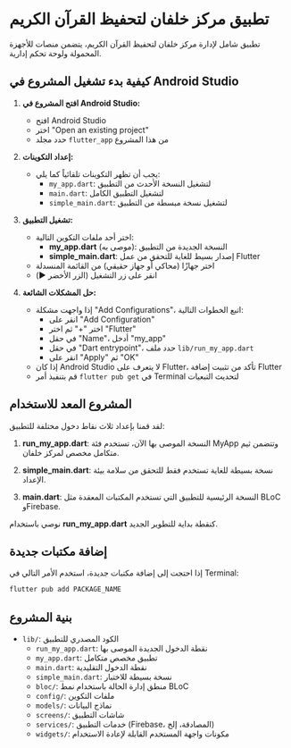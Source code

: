 # تطبيق مركز خلفان لتحفيظ القرآن الكريم

تطبيق شامل لإدارة مركز خلفان لتحفيظ القرآن الكريم، يتضمن منصات للأجهزة المحمولة ولوحة تحكم إدارية.

## كيفية بدء تشغيل المشروع في Android Studio

1. **افتح المشروع في Android Studio:**
   - افتح Android Studio
   - اختر "Open an existing project"
   - حدد مجلد `flutter_app` من هذا المشروع

2. **إعداد التكوينات:**
   - يجب أن تظهر التكوينات تلقائياً كما يلي:
     - `my_app.dart`: لتشغيل النسخة الأحدث من التطبيق
     - `main.dart`: لتشغيل التطبيق الكامل
     - `simple_main.dart`: لتشغيل نسخة مبسطة من التطبيق

3. **تشغيل التطبيق:**
   - اختر أحد ملفات التكوين التالية:
     - **my_app.dart** (موصى به): النسخة الجديدة من التطبيق
     - **simple_main.dart**: إصدار بسيط للغاية للتحقق من عمل Flutter
   - اختر جهازًا (محاكي أو جهاز حقيقي) من القائمة المنسدلة
   - انقر على زر التشغيل (الزر الأخضر ▶️)

4. **حل المشكلات الشائعة:**
   - إذا واجهت مشكلة "Add Configurations"، اتبع الخطوات التالية:
     - انقر على "Add Configuration"
     - اختر "+" ثم اختر "Flutter"
     - في حقل "Name"، أدخل "my_app"
     - في حقل "Dart entrypoint"، حدد ملف `lib/run_my_app.dart`
     - انقر على "Apply" ثم "OK"
   - إذا كان Android Studio لا يتعرف على Flutter، تأكد من تثبيت إضافة Flutter
   - قم بتنفيذ أمر `flutter pub get` في Terminal لتحديث التبعيات

## المشروع المعد للاستخدام

لقد قمنا بإعداد ثلاث نقاط دخول مختلفة للتطبيق:

1. **run_my_app.dart**: النسخة الموصى بها الآن، تستخدم فئة MyApp وتتضمن ثيم متكامل مخصص لمركز خلفان.

2. **simple_main.dart**: نسخة بسيطة للغاية تستخدم فقط للتحقق من سلامة بيئة الإعداد.

3. **main.dart**: النسخة الرئيسية للتطبيق التي تستخدم المكتبات المعقدة مثل BLoC وFirebase.

نوصي باستخدام **run_my_app.dart** كنقطة بداية للتطوير الجديد.

## إضافة مكتبات جديدة

إذا احتجت إلى إضافة مكتبات جديدة، استخدم الأمر التالي في Terminal:

```bash
flutter pub add PACKAGE_NAME
```

## بنية المشروع

- `lib/`: الكود المصدري للتطبيق
  - `run_my_app.dart`: نقطة الدخول الجديدة الموصى بها
  - `my_app.dart`: تطبيق مخصص متكامل
  - `main.dart`: نقطة الدخول التقليدية
  - `simple_main.dart`: نسخة بسيطة للاختبار
  - `bloc/`: منطق إدارة الحالة باستخدام نمط BLoC
  - `config/`: ملفات التكوين
  - `models/`: نماذج البيانات
  - `screens/`: شاشات التطبيق
  - `services/`: خدمات التطبيق (Firebase، المصادقة، إلخ)
  - `widgets/`: مكونات واجهة المستخدم القابلة لإعادة الاستخدام
